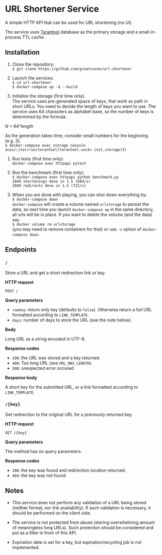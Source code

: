 # URL Shortener Service

A simple HTTP API that can be used for URL shortening (no UI).

The service uses [Tarantool](https://www.tarantool.io/) database as the primary storage and a small in-process TTL cache.

## Installation

1. Clone the repository:  
`$ git clone https://github.com/greatvovan/url-shortener`  

1. Launch the services.  
`$ cd url-shortener`  
`$ docker-compose up -d --build`  

1. Initialize the storage (first time only).  
The service uses pre-generated space of keys, that work as path in short URLs.
You need to decide the length of keys you want to use. The service uses 64 characters as alphabet base,
so the number of keys is determined by the formula:  
  
_N = 64^length_  
  
As the generation takes time, consider small numbers for the beginning (e.g. 3):  
`$ docker-compose exec storage console`  
`unix/:/var/run/tarantool/tarantool.sock> init_storage(3)`

1. Run tests (first time only):  
`docker-compose exec httpapi pytest`

1. Run the benchmark (first time only):  
`$ docker-compose exec httpapi python benchmark.py`  
`1049 shortenings done in 1.5 (684/s)`  
`1049 redirects done in 1.5 (721/s)`

1. When you are done with playing, you can shut down everything by:  
`$ docker-compose down`  
`docker-compose` will create a volume named `urlstorage` to persist the data,
so next time you launch `docker-compose up` in the same directory, all urls will be in place.
If you want to delete the volume (and the data) say  
`$ docker volume rm urlstorage`  
(you may need to remove containers for that) or use `-v` option of `docker-compose down`.

## Endpoints

### `/`

Store a URL and get a short redirection link or key.
 
**HTTP request**

`POST /`

**Query parameters**
- `rawkey`: return only key (defaults to `false`). Otherwise return a full URL formatted according to `LINK_TEMPLATE`.
- `days`: number of days to store the URL (see the note below).

**Body**

Long URL as a string encoded in UTF-8.

**Response codes**
- `200`: the URL was stored and a key returned.
- `400`: Too long URL (see `URL_MAX_LENGTH`).
- `500`: unexpected error occured. 


**Response body**

A short key for the submitted URL, or a link formatted according to `LINK_TEMPLATE`.

### `/{key}`

Get redirection to the original URL for a previously returned key.

**HTTP request**

`GET /{key}`

**Query parameters**

The method has no query parameters.

**Response codes**
- `308`: the key was found and redirection location returned.
- `404`: the key was not found.

## Notes

- This service does not perform any validation of a URL being stored (neither format, nor link availability).
If such validation is necessary, it should be performed on the client side.

- The service is not protected from abuse (storing overwhelming amount of meaningless long URLs).
Such protection should be considered and put as a filter in front of this API.

- Expiration date is set for a key, but expiration/recycling job is not implemented.
